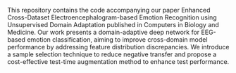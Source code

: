 This repository contains the code accompanying our paper Enhanced Cross-Dataset Electroencephalogram-based Emotion Recognition using Unsupervised Domain Adaptation published in Computers in Biology and Medicine. Our work presents a domain-adaptive deep network for EEG-based emotion classification, aiming to improve cross-domain model performance by addressing feature distribution discrepancies. We introduce a sample selection technique to reduce negative transfer and propose a cost-effective test-time augmentation method to enhance test performance.
